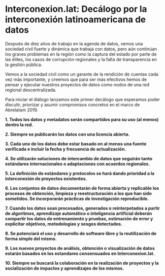 # Interconexion.lat: Decálogo por la interconexión latinoamericana de datos 

Después de diez años de trabajo en la agenda de datos, vemos una sociedad civil fuerte y dinámica que trabaja con datos, pero aún continúan los graves problemas en la región como la captura del estado por parte de las élites, los casos de corrupción regionales y la falta de transparencia en la gestión pública.

Vemos a la sociedad civil como un garante de la rendición de cuentas cada vez más importante, y creemos que para ser más efectivos hemos de pensar y ejecutar nuestros proyectos de datos como nodos de una red regional descentralizada. 

Para iniciar el diálogo lanzamos este primer decálogo que esperamos poder discutir, priorizar y asumir compromisos concretos en el marco de Abrelatam 2019. 

**1. Todos los datos y metadatos serán compartidos para su uso (al menos) dentro la red.**  

**2. Siempre se publicarán los datos con una licencia abierta.**

**3. Cada uno de los datos debe estar basado en al menos una fuente verificada e incluir la fecha y frecuencia de actualización.**

**4. Se utilizarán soluciones de intercambio de datos que seguirán tanto estándares internacionales o adaptaciones con acuerdos regionales.**

**5. La definición de estándares y protocolos se hará dando prioridad a la interconexión de proyectos existentes.**

**6. Los conjuntos de datos documentarán de forma abierta y replicable los procesos de obtención, limpieza y reestructuración a los que han sido sometidos. Se incorporarán prácticas de investigación reproducible.**

**7. Cuando los datos sean procesados, generados o reinterpetados a partir de algoritmos, aprendizaje automático o inteligencia artificial deberán compartir los datos de entrenamiento y  pruebas, estimación de error y explicitar objetivos, metodologías y sesgos detectados.**

**8. Se potenciará el uso y desarrollo de software libre y la reutilización de forma simple del mismo.**

**9. Los nuevos proyectos de análisis, obtención o visualización de datos estarán basados en los estandares consensuados en Interconexion.lat.**

**10. Siempre se buscará la colaboración en la realización de proyectos y la socialización de impactos y aprendizajes de los mismos.** 
